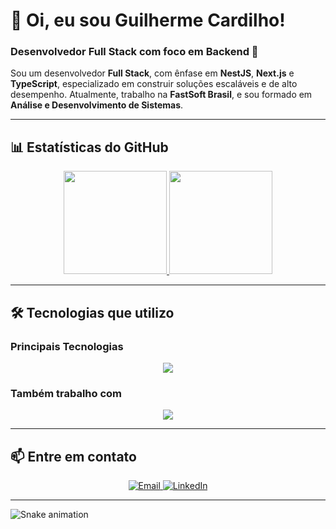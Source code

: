 # 👋 Oi, eu sou Guilherme Cardilho!

### Desenvolvedor Full Stack com foco em Backend 🚀

Sou um desenvolvedor **Full Stack**, com ênfase em **NestJS**, **Next.js** e **TypeScript**, especializado em construir soluções escaláveis e de alto desempenho. Atualmente, trabalho na **FastSoft Brasil**, e sou formado em **Análise e Desenvolvimento de Sistemas**.

---

## 📊 Estatísticas do GitHub

<div align="center">
  <a href="https://github.com/GuiCardilho">
    <img height="165em" src="https://github-readme-stats.vercel.app/api?username=GuiCardilho&show_icons=true&theme=great-gatsby&include_all_commits=true&count_private=true"/>
    <img height="165em" src="https://github-readme-stats.vercel.app/api/top-langs/?username=GuiCardilho&layout=compact&langs_count=7&theme=great-gatsby"/>
  </a>
</div>

---

## 🛠️ Tecnologias que utilizo

### **Principais Tecnologias**
<p align="center">
  <a href="https://skillicons.dev">
    <img src="https://skillicons.dev/icons?i=nestjs,nextjs,typescript&theme=dark" />
  </a>
</p>

### **Também trabalho com**
<p align="center">
  <a href="https://skillicons.dev">
    <img src="https://skillicons.dev/icons?i=javascript,react,nodejs,postgres,mysql,docker,git,linux&theme=dark" />
  </a>
</p>

---

## 📫 Entre em contato

<p align="center">
  <a href="mailto:gui_cardilho@hotmail.com">
    <img src="https://img.shields.io/badge/-Email-%23333?style=for-the-badge&logo=gmail&logoColor=white" alt="Email">
  </a>
  <a href="https://www.linkedin.com/in/guilherme-cardilho" target="_blank">
    <img src="https://img.shields.io/badge/-LinkedIn-%230077B5?style=for-the-badge&logo=linkedin&logoColor=white" alt="LinkedIn">
  </a>
</p>

---

![Snake animation](https://github.com/GuiCardilho/GuiCardilho/blob/output/github-contribution-grid-snake.svg)
